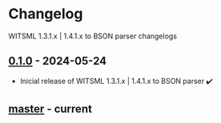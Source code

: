 # Changelog
WITSML 1.3.1.x | 1.4.1.x to BSON parser changelogs

## [0.1.0] - 2024-05-24
- Inicial release of WITSML 1.3.1.x | 1.4.1.x to BSON parser ✔️

## [master] - current

[0.1.0]: https://github.com/devfabiosilva/witsml21parser/tree/v0.1.0
[master]: https://github.com/devfabiosilva/witsmlparser/tree/master

